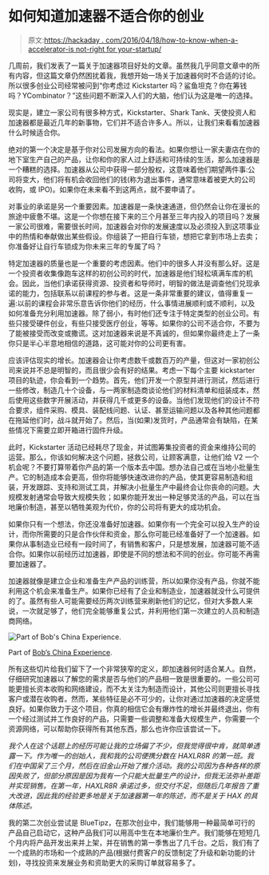 # 如何知道加速器不适合你的创业

> 原文:[https://hackaday . com/2016/04/18/how-to-know-when-a-accelerator-is not-right for your-startup/](https://hackaday.com/2016/04/18/how-to-know-when-an-accelerator-is-not-right-for-your-startup/)

几周前，我们发表了一篇关于加速器项目好处的文章。虽然我几乎同意文章中的所有内容，但这篇文章仍然困扰着我，我想开始一场关于加速器何时不合适的讨论。所以很多创业公司经常被问到“你考虑过 Kickstarter 吗？鲨鱼坦克？你在筹钱吗？YCombinator？”这些问题不断深入人们的大脑，他们认为这是唯一的选择。

现实是，建立一家公司有很多种方式，Kickstarter、Shark Tank、天使投资人和加速器都是最近几年的新事物，它们并不适合许多人。所以，让我们来看看加速器什么时候适合你。

绝对的第一个决定是基于你对公司发展方向的看法。如果你想让一家夫妻店在你的地下室生产自己的产品，让你和你的家人过上舒适和可持续的生活，那么加速器是一个糟糕的选择。加速器从公司中获得一部分股权，这意味着他们期望两件事:公司将变大，他们将有机会收回他们的钱(称为退出事件，通常意味着被更大的公司收购，或 IPO)。如果你在未来看不到这两点，就不要申请了。

对事业的承诺是另一个重要因素。加速器是一条快速通道，但仍然会让你在漫长的旅途中疲惫不堪。这是一个你想在接下来的三个月甚至三年内投入的项目吗？发展一家公司很难，需要很长时间，加速器会对你的发展速度以及必须投入到这项事业中的热情和奉献做出某些假设。你组装了一把自行车锁，想把它拿到市场上去卖；你准备好让自行车锁成为你未来三年的专属了吗？

特定加速器的质量也是一个重要的考虑因素。他们中的很多人并没有那么好。这是一个投资者收集像跑车这样的初创公司的时代，加速器是他们轻松填满车库的机会。因此，当他们承诺获得资源、投资者和导师时，明智的做法是调查他们兑现承诺的能力，包括联系以前课程的参与者。这是一条非常重要的建议，值得重复一遍:以前的课程会非常乐意告诉你他们的经历，什么事情进展顺利或不顺利，以及如何准备充分利用加速器。除了弱小，有时他们还专注于特定类型的创业公司。有些只接受硬件创业，有些只接受医疗创业，等等。如果你的公司不适合你，不要为了能被接受而改变或撒谎。这对加速器来说是不真诚的，但如果你最终走上了一条你只是半心半意地相信的道路，这可能对你的公司更有害。

应该评估现实的增长。加速器会让你考虑数千或数百万的产量，但这对一家初创公司来说并不总是明智的，而且很少会有好的结果。考虑一下每个主要 kickstarter 项目的轨迹，你会看到一个趋势。首先，他们开发一个原型并进行测试，然后进行一些修改，制造几十个设备，与一两家制造商谈论他们的材料清单和组装成本，然后使用这些数字开展活动，并获得几千或更多的设备。当他们发现他们的设计不符合要求，组件采购、模具、装配线问题、认证、甚至运输问题以及各种其他问题都在拖延他们时，战斗就开始了。然后，当(如果)发货时，产品通常会有缺陷，在某些情况下需要立即开箱进行固件升级。

此时，Kickstarter 活动已经耗尽了现金，并试图筹集投资者的资金来维持公司的运营。那么，你该如何解决这个问题，拯救公司，让顾客满意，让他们给 V2 一个机会呢？不要打算带着你产品的第一个版本去中国。想办法自己或在当地小批量生产。它的制造成本会更高，但你将能够快速改进你的产品，使其更容易制造和组装，开发跟踪、支持和测试工具，并解决小批量生产中最终会让你丧命的问题。大规模发射通常会导致大规模失败；如果你能开发出一种足够灵活的产品，可以在当地廉价制造，甚至以牺牲美观为代价，你的公司将有更大的成功机会。

如果你只有一个想法，你还没准备好加速器。如果你有一个完全可以投入生产的设计，而你所需要的只是合作伙伴和资金，那么你可能已经准备好了一个加速器。如果你从事制造业已经有一段时间了，有销售和客户，只是想发展，加速器可能不适合你。如果你以前经历过加速器，即使是不同的想法和不同的创业。你可能不再需要加速器了。

加速器就像是建立企业和准备生产产品的训练营，所以如果你没有产品，你就不能利用这个机会来准备生产。如果你已经有了企业和制造业，加速器就没什么可提供的了。虽然有些人可能需要经历两次训练营来刷新他们的记忆，但对大多数人来说，一次就足够了，他们完全能够重复公式，并利用他们第一次建立的人员和制造商网络。

![Part of Bob's China Experience.](../Images/c1b6cbf15603d5e1a8b844195c12333d.png)

Part of [Bob’s China Experience](http://hackaday.com/2012/06/07/getting-your-stuff-built-how-to-shop-conduct-business-stay-alive-and-eat-your-way-through-shenzhen/).

所有这些切片给我们留下了一个非常狭窄的定义，即加速器何时适合某人。自然，仔细研究加速器以了解您的需求是否与他们的产品相一致是很重要的。一些公司可能更擅长资本收购和网络建设，而不太关注为制造而设计，其他公司则更擅长寻找客户或潜在收购者。然而，某些特征是必不可少的，让你对通过加速器的决定感觉良好。如果你致力于这个项目，你真的相信它会有爆炸性的增长并最终退出，你有一个经过测试并工作良好的产品，只需要一些调整和准备大规模生产，你需要一个资源网络，可以帮助你获得所有其他东西，那么也许你应该尝试一下。

*我个人在这个话题上的经历可能让我的立场偏了不少，但我觉得很中肯，就简单透露一下。作为唯一的创始人，我和我的公司便携分数在 HAXLR8R 的第一班。我们在中国呆了三个月，然后在旧金山开始了推介活动。我的公司因为各种各样的原因失败了，但部分原因是因为我有一个只能大批量生产的设计，但我无法弥补差距并实现销售。在第一年，HAXLR8R 承诺过多，但交付不足，但随后几年报告了重大改进，因此我的经验更多地是关于加速器第一年的陈述，而不是关于 HAX 的具体陈述。*

我的第二次创业尝试是 BlueTipz，在那次创业中，我们能够用一种最简单可行的产品自己启动它，这种产品我们可以用高中生在本地廉价生产。我们能够在短短几个月内将产品开发出来并上架，并在销售的第一季售出了几千台。之后，我们有了一个成熟的市场和一个成熟的产品(根据付费客户的反馈制定了升级和新功能的计划)，寻找投资来发展业务和资助更大的采购订单就容易多了。